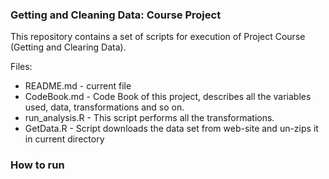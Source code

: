 ### Getting and Cleaning Data: Course Project

This repository contains a set of scripts for execution of Project Course (Getting and Clearing Data).

Files:
- README.md - current file
- CodeBook.md - Code Book of this project, describes all the variables used, data, transformations and so on.
- run_analysis.R - This script performs all the transformations.
- GetData.R - Script downloads the data set from web-site and un-zips it in current directory 

### How to run 





